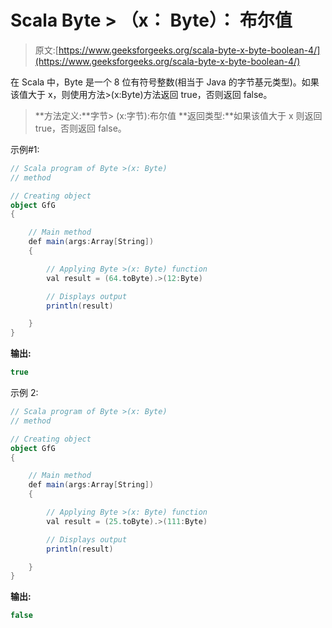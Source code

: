 # Scala Byte > （x： Byte）： 布尔值

> 原文:[https://www.geeksforgeeks.org/scala-byte-x-byte-boolean-4/](https://www.geeksforgeeks.org/scala-byte-x-byte-boolean-4/)

在 Scala 中，Byte 是一个 8 位有符号整数(相当于 Java 的字节基元类型)。如果该值大于 x，则使用方法>(x:Byte)方法返回 true，否则返回 false。

> **方法定义:**字节> (x:字节):布尔值
> **返回类型:**如果该值大于 x 则返回 true，否则返回 false。

示例#1:

```scala
// Scala program of Byte >(x: Byte)
// method 

// Creating object 
object GfG 
{ 

    // Main method 
    def main(args:Array[String]) 
    { 

        // Applying Byte >(x: Byte) function 
        val result = (64.toByte).>(12:Byte) 

        // Displays output 
        println(result) 

    } 
} 
```

**输出:**

```scala
true
```

示例 2:

```scala
// Scala program of Byte >(x: Byte)
// method 

// Creating object 
object GfG 
{ 

    // Main method 
    def main(args:Array[String]) 
    { 

        // Applying Byte >(x: Byte) function 
        val result = (25.toByte).>(111:Byte) 

        // Displays output 
        println(result) 

    } 
} 
```

**输出:**

```scala
false
```